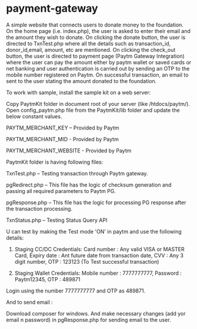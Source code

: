 # payment-gateway

A simple website that connects users to donate money to the foundation.
On the home page (i.e. index.php), the user is asked to enter their email and the amount they wish to donate.
On clicking the donate button, the user is directed to TxnTest.php where all the details such as transaction_id, donor_id,email, amount, etc are mentioned.
On clicking the check_out button, the user is directed to payment page (Paytm Gateway Integration) where the user can pay the amount either by paytm wallet or saved cards or net banking
and user authentication is carried out by sending an OTP to the mobile number registered on Paytm.
On successful transaction, an email to sent to the user stating the amount donated to the foundation.

To work with sample, install the sample kit on a web server:

Copy PaytmKit folder in document root of your server (like /htdocs/paytm/). 
Open config_paytm.php file from the PaytmKit/lib folder and update the below constant values.

PAYTM_MERCHANT_KEY – Provided by Paytm

PAYTM_MERCHANT_MID - Provided by Paytm

PAYTM_MERCHANT_WEBSITE - Provided by Paytm

PaytmKit folder is having following files:

TxnTest.php – Testing transaction through Paytm gateway.

pgRedirect.php – This file has the logic of checksum generation and passing all required parameters to Paytm PG.

pgResponse.php – This file has the logic for processing PG response after the transaction processing.

TxnStatus.php – Testing Status Query API

U can test by making the Test mode 'ON' in paytm and use the following details:

1. Staging CC/DC Credentials:
        Card number : Any valid VISA or MASTER Card, 
        Expiry date : Ant future date from transaction date, 
        CVV : Any 3 digit number, 
        OTP : 123123 (To Test successful transaction)
        
2. Staging Wallet Credentials:
      Mobile number : 7777777777, 
      Password : Paytm12345,
      OTP : 489871
      
Login using the number 7777777777 and OTP as 489871.

And to send email :

Download composer for windows. And make necessary changes (add yor email n password) in pgResponse.php for sending email to the user.
